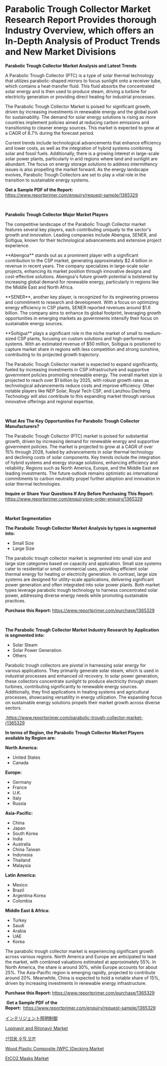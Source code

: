 <p><h1>Parabolic Trough Collector Market Research Report Provides thorough Industry Overview, which offers an In-Depth Analysis of Product Trends and New Market Divisions</h1></p><p><strong>Parabolic Trough Collector Market Analysis and Latest Trends</strong></p>
<p><p>A Parabolic Trough Collector (PTC) is a type of solar thermal technology that utilizes parabolic-shaped mirrors to focus sunlight onto a receiver tube, which contains a heat-transfer fluid. This fluid absorbs the concentrated solar energy and is then used to produce steam, driving a turbine for electricity generation or providing direct heating for industrial processes.</p><p>The Parabolic Trough Collector Market is poised for significant growth, driven by increasing investments in renewable energy and the global push for sustainability. The demand for solar energy solutions is rising as more countries implement policies aimed at reducing carbon emissions and transitioning to cleaner energy sources. This market is expected to grow at a CAGR of 8.7% during the forecast period.</p><p>Current trends include technological advancements that enhance efficiency and lower costs, as well as the integration of hybrid systems combining solar and fossil fuels. Additionally, there is a growing interest in large-scale solar power plants, particularly in arid regions where land and sunlight are abundant. The focus on energy storage solutions to address intermittency issues is also propelling the market forward. As the energy landscape evolves, Parabolic Trough Collectors are set to play a vital role in the transition to sustainable energy systems.</p></p>
<p><strong>Get a Sample PDF of the Report:&nbsp;</strong> <a href="https://www.reportprimer.com/enquiry/request-sample/1365329">https://www.reportprimer.com/enquiry/request-sample/1365329</a></p>
<p>&nbsp;</p>
<p><strong>Parabolic Trough Collector Major Market Players</strong></p>
<p><p>The competitive landscape of the Parabolic Trough Collector market features several key players, each contributing uniquely to the sector's growth and innovation. Leading companies include Abengoa, SENER, and Soltigua, known for their technological advancements and extensive project experience.</p><p>**Abengoa** stands out as a prominent player with a significant contribution to the CSP market, generating approximately $2.4 billion in revenue in recent years. The company specializes in large-scale solar projects, enhancing its market position through innovative designs and cost-effective solutions. Abengoa's future growth potential is bolstered by increasing global demand for renewable energy, particularly in regions like the Middle East and North Africa.</p><p>**SENER**, another key player, is recognized for its engineering prowess and commitment to research and development. With a focus on optimizing energy efficiency in CSP plants, SENER reported revenues around $1.6 billion. The company aims to enhance its global footprint, leveraging growth opportunities in emerging markets as governments intensify their focus on sustainable energy sources.</p><p>**Soltigua** plays a significant role in the niche market of small to medium-sized CSP plants, focusing on custom solutions and high-performance systems. With an estimated revenue of $50 million, Soltigua is positioned to capture market share in regions with less competition and strong sunshine, contributing to its projected growth trajectory.</p><p>The Parabolic Trough Collector market is expected to expand significantly, fueled by increasing investments in CSP infrastructure and supportive government policies promoting renewable energy. The overall market size is projected to reach over $1 billion by 2025, with robust growth rates as technological advancements reduce costs and improve efficiency. Other notable players like NEP Solar, Royal Tech CSP, and Lanzhou Dacheng Technology will also contribute to this expanding market through various innovative offerings and regional expertise.</p></p>
<p>&nbsp;</p>
<p><strong>What Are The Key Opportunities For Parabolic Trough Collector Manufacturers?</strong></p>
<p><p>The Parabolic Trough Collector (PTC) market is poised for substantial growth, driven by increasing demand for renewable energy and supportive government policies. The market is projected to grow at a CAGR of over 15% through 2028, fueled by advancements in solar thermal technology and declining costs of solar components. Key trends include the integration of hybrid systems and energy storage solutions, enhancing efficiency and reliability. Regions such as North America, Europe, and the Middle East are leading investments. The future outlook remains optimistic as international commitments to carbon neutrality propel further adoption and innovation in solar thermal technologies.</p></p>
<p><strong>Inquire or Share Your Questions If Any Before Purchasing This Report:</strong> <a href="https://www.reportprimer.com/enquiry/pre-order-enquiry/1365329">https://www.reportprimer.com/enquiry/pre-order-enquiry/1365329</a></p>
<p>&nbsp;</p>
<p><strong>Market Segmentation</strong></p>
<p><strong>The Parabolic Trough Collector Market Analysis by types is segmented into:</strong></p>
<p><ul><li>Small Size</li><li>Large Size</li></ul></p>
<p><p>The parabolic trough collector market is segmented into small size and large size categories based on capacity and application. Small size systems cater to residential or small commercial uses, providing efficient solar thermal energy for heating or electricity generation. In contrast, large size systems are designed for utility-scale applications, delivering significant power generation and often integrated into solar power plants. Both market types leverage parabolic trough technology to harness concentrated solar power, addressing diverse energy needs while promoting sustainable practices.</p></p>
<p><strong>Purchase this Report:&nbsp;</strong><a href="https://www.reportprimer.com/purchase/1365329">https://www.reportprimer.com/purchase/1365329</a></p>
<p>&nbsp;</p>
<p><strong>The Parabolic Trough Collector Market Industry Research by Application is segmented into:</strong></p>
<p><ul><li>Solar Steam</li><li>Solar Power Generation</li><li>Others</li></ul></p>
<p><p>Parabolic trough collectors are pivotal in harnessing solar energy for various applications. They primarily generate solar steam, which is used in industrial processes and enhanced oil recovery. In solar power generation, these collectors concentrate sunlight to produce electricity through steam turbines, contributing significantly to renewable energy sources. Additionally, they find applications in heating systems and agricultural processes, showcasing versatility in energy utilization. The expanding focus on sustainable energy solutions propels their market growth across diverse sectors.</p></p>
<p><a href="https://www.reportprimer.com/parabolic-trough-collector-market-r1365329">&nbsp;https://www.reportprimer.com/parabolic-trough-collector-market-r1365329</a></p>
<p><strong>In terms of Region, the Parabolic Trough Collector Market Players available by Region are:</strong></p>
<p>
    <p> <strong> North America: </strong>
        <ul>
            <li>United States</li>
            <li>Canada</li>
        </ul>
        </p> 
    <p> <strong> Europe: </strong>
        <ul>
            <li>Germany</li>
            <li>France</li>
            <li>U.K.</li>
            <li>Italy</li>
            <li>Russia</li>
        </ul>
        </p> 
    <p> <strong> Asia-Pacific: </strong>
        <ul>
            <li>China</li>
            <li>Japan</li>
            <li>South Korea</li>
            <li>India</li>
            <li>Australia</li>
            <li>China Taiwan</li>
            <li>Indonesia</li>
            <li>Thailand</li>
            <li>Malaysia</li>
        </ul>
        </p> 
    <p> <strong> Latin America: </strong>
        <ul>
            <li>Mexico</li>
            <li>Brazil</li>
            <li>Argentina Korea</li>
            <li>Colombia</li>
        </ul>
        </p> 
    <p> <strong> Middle East & Africa: </strong>
        <ul>
            <li>Turkey</li>
            <li>Saudi</li>
            <li>Arabia</li>
            <li>UAE</li>
            <li>Korea</li>
        </ul>
    </p>
    </p>
<p><p>The parabolic trough collector market is experiencing significant growth across various regions. North America and Europe are anticipated to lead the market, with combined valuations estimated at approximately 55%. In North America, the share is around 30%, while Europe accounts for about 25%. The Asia-Pacific region is emerging rapidly, projected to contribute around 20%. Meanwhile, China is expected to hold a notable share of 15%, driven by increasing investments in renewable energy infrastructure.</p></p>
<p><strong>Purchase this Report: </strong><a href="https://www.reportprimer.com/purchase/1365329">https://www.reportprimer.com/purchase/1365329</a></p>
<p>&nbsp;<strong>Get a Sample PDF of the Report:&nbsp;&nbsp;</strong><a href="https://www.reportprimer.com/enquiry/request-sample/1365329">https://www.reportprimer.com/enquiry/request-sample/1365329</a></p>
<p><strong></strong></p>
<p><p><a href="https://medium.com/@felicidadbucar3s/2024%E5%B9%B4%E3%81%8B%E3%82%892031%E5%B9%B4%E3%81%AB%E3%81%8B%E3%81%91%E3%81%A6%E3%81%AE%E3%82%A4%E3%83%B3%E3%83%86%E3%83%AA%E3%82%B8%E3%82%A7%E3%83%B3%E3%83%88%E3%83%A9%E3%82%A4%E3%83%86%E3%82%A3%E3%83%B3%E3%82%B0%E3%82%B3%E3%83%B3%E3%83%88%E3%83%AD%E3%83%BC%E3%83%AB%E5%B8%82%E5%A0%B4%E3%81%AE%E6%96%B0%E8%88%88%E5%B8%82%E5%A0%B4%E5%8B%95%E5%90%91%E3%81%A8%E5%9C%B0%E5%9F%9F%E5%88%86%E6%9E%90%E3%81%AE%E4%BA%88%E6%B8%AC-65d096dd5ae5?postPublishedType=repub">インテリジェント照明制御</a></p><p><a href="https://www.linkedin.com/pulse/emerging-lopinavir-ritonavir-market-opportunities-analysis-investors-l2czc?trackingId=X5DgZoolRKqm9iLJGtbokg%3D%3D">Lopinavir and Ritonavir Market</a></p><p><a href="https://medium.com/@brittanyvon20231/%EC%82%B0%EC%97%85%EC%9A%A9-%EC%88%98%EC%A7%81-%EC%98%A4%EB%B8%90-%EC%8B%9C%EC%9E%A5%EC%9D%98-%EC%83%88%EB%A1%9C%EC%9A%B4-%EB%8F%99%ED%96%A5-2024%EB%85%84-2031%EB%85%84-%EA%B8%80%EB%A1%9C%EB%B2%8C-%EC%A0%84%EB%A7%9D-%EB%B0%8F-%EB%AF%B8%EB%9E%98-%EC%A0%84%EB%A7%9D-6afbab1fd29b">산업용 수직 오븐</a></p><p><a href="https://issuu.com/reportprime-2/docs/wood-plastic-composite-wpc-decking-_f6213573e9f598">Wood Plastic Composite (WPC )Decking Market</a></p><p><a href="https://github.com/RogerBennett414/Market-Research-Report-List-1/blob/main/etco2-masks-market.md">EtCO2 Masks Market</a></p></p>